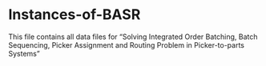 # Instances-of-BASR
This file contains all data files for “Solving Integrated Order Batching, Batch Sequencing, Picker Assignment and Routing Problem in Picker-to-parts Systems”
